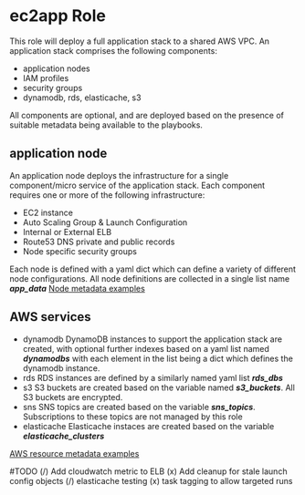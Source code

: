 ec2app Role
===========

This role will deploy a full application stack to a shared AWS VPC.  An application stack comprises the following components:
- application nodes
- IAM profiles
- security groups
- dynamodb, rds, elasticache, s3

All components are optional, and are deployed based on the presence of suitable metadata being available to the playbooks.


application node
----------------

An application node deploys the infrastructure for a single component/micro service of the application stack. Each component requires one or more of the following infrastructure:
- EC2 instance
- Auto Scaling Group & Launch Configuration
- Internal or External ELB
- Route53 DNS private and public records
- Node specific security groups

Each node is defined with a yaml dict which can define a variety of different node configurations.
All node definitions are collected in a single list name ___app_data___
[Node metadata examples](node-metadata.md)

AWS services
------------

* dynamodb
    DynamoDB instances to support the application stack are created, with optional further indexes based on a yaml list named ___dynamodbs___ with each element in the list being a dict which defines the dynamodb instance.
* rds
    RDS instances are defined by a similarly named yaml list ___rds_dbs___
* s3
    S3 buckets are created based on the variable named ___s3_buckets___. All S3 buckets are encrypted.
* sns
    SNS topics are created based on the variable ___sns_topics___. Subscriptions to these topics are not managed by this role
* elasticache
    Elasticache instaces are created based on the variable ___elasticache_clusters___
    
[AWS resource metadata examples](aws-metadata.md)


#TODO
(/) Add cloudwatch metric to ELB
(x) Add cleanup for stale launch config objects
(/) elasticache testing
(x) task tagging to allow targeted runs


